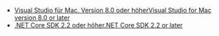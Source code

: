 * [<span data-ttu-id="ba6d1-101">Visual Studio für Mac, Version 8.0 oder höher</span><span class="sxs-lookup"><span data-stu-id="ba6d1-101">Visual Studio for Mac version 8.0 or later</span></span>](https://visualstudio.microsoft.com/downloads/)
* [<span data-ttu-id="ba6d1-102">.NET Core SDK 2.2 oder höher</span><span class="sxs-lookup"><span data-stu-id="ba6d1-102">.NET Core SDK 2.2 or later</span></span>](https://www.microsoft.com/net/download/all)
